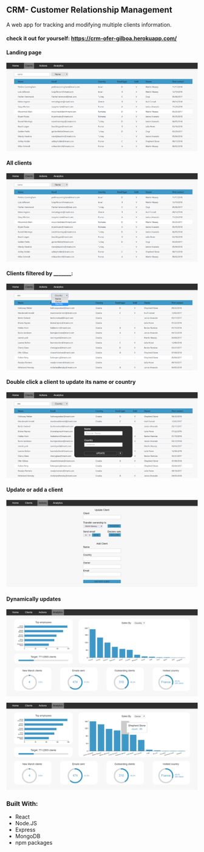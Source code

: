 ## CRM- Customer Relationship Management

A web app for tracking and modifying multiple clients information. 

#### check it out for yourself: https://crm-ofer-gilboa.herokuapp.com/

#### Landing page
![alt text](src/img/Clients.PNG "Home Page screenshot")

#### All clients 
![alt text](src/img/Clients.PNG "Clients page")

#### Clients filtered by _______:
![alt text](src/img/ClientsByCountry.PNG "Clients can be filtered by:")

#### Double click a client to update its name or country
![alt text](src/img/CRMclients.PNG "Clients can be edited from here")

#### Update or add a client
![alt text](src/img/Actions.PNG "Add and edit clients")

#### Dynamically updates  
![alt text](src/img/Analytics.PNG "Clients data presented in different formats")

![alt text](src/img/AnalyticsOwner.PNG "Sales can be presented based on several filters")

### Built With:
- React
- Node.JS
- Express
- MongoDB
- npm packages


